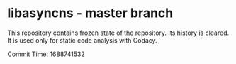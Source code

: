 # libasyncns - master branch

This repository contains frozen state of the repository.
Its history is cleared. It is used only for static code
analysis with Codacy.

Commit Time: 1688741532
